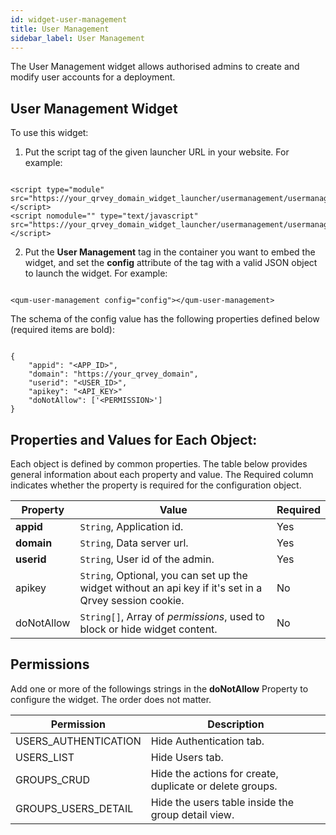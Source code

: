 ```yaml
---
id: widget-user-management
title: User Management
sidebar_label: User Management
---
```

<div style={{textAlign: "justify"}}>

The User Management widget allows authorised admins to create and modify user accounts for a deployment.

## User Management Widget

To use this widget:

1.  Put the script tag of the given launcher URL in your website. For example:

```

<script type="module" src="https://your_qrvey_domain_widget_launcher/usermanagement/usermanagement.esm.js"></script>
<script nomodule="" type="text/javascript" src="https://your_qrvey_domain_widget_launcher/usermanagement/usermanagement.js"></script>

```

2.  Put the **User Management** tag in the container you want to embed the widget, and set the **config** attribute of the tag with a valid JSON object to launch the widget. For example:

```

<qum-user-management config="config"></qum-user-management>

```

The schema of the config value has the following properties defined below (required items are bold):

```

{
    "appid": "<APP_ID>",
    "domain": "https://your_qrvey_domain",
    "userid": "<USER_ID>",
    "apikey": "<API_KEY>"
    "doNotAllow": ['<PERMISSION>']			
}

```

## Properties and Values for Each Object:

Each object is defined by common properties. The table below provides general information about each property and value. The Required column indicates whether the property is required for the configuration object.

| **Property** | **Value**                                                                                                      | **Required** |
| ------------ | -------------------------------------------------------------------------------------------------------------- | ------------ |
| **appid**    | `String`, Application id.                                                                               | Yes          |
| **domain**   | `String`, Data server url.                                                                              | Yes          |
| **userid**   | `String`, User id of the admin.                                                                         | Yes          |
| apikey       | `String`, Optional, you can set up the widget without an api key if it's set in a Qrvey session cookie. | No           |
| doNotAllow   | `String[]`, Array of _permissions_, used to block or hide widget content.                               | No           |

## Permissions

Add one or more of the followings strings in the **doNotAllow** Property to configure the widget. The order does not matter.

| **Permission**       | **Description**                                          |
| -------------------- | -------------------------------------------------------- |
| USERS_AUTHENTICATION | Hide Authentication tab.                                 |
| USERS_LIST           | Hide Users tab.                                          |
| GROUPS_CRUD          | Hide the actions for create, duplicate or delete groups. |
| GROUPS_USERS_DETAIL  | Hide the users table inside the group detail view.       |
</div>